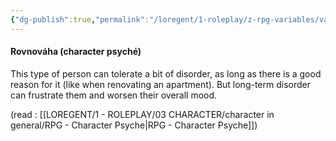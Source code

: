 ```yaml
---
{"dg-publish":true,"permalink":"/loregent/1-roleplay/z-rpg-variables/variables-character/variables-character-psyche/balance/","noteIcon":""}
---
```


#### Rovnováha (character psyché)

This type of person can tolerate a bit of disorder, as long as there is a good reason for it (like when renovating an apartment). But long-term disorder can frustrate them and worsen their overall mood.

(read : [[LOREGENT/1 - ROLEPLAY/03 CHARACTER/character in general/RPG - Character Psyche\|RPG - Character Psyche]])
